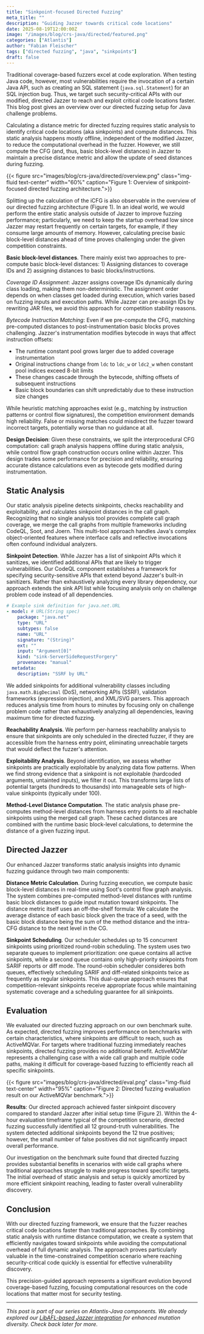 ```yaml
---
title: "Sinkpoint-focused Directed Fuzzing"
meta_title: ""
description: "Guiding Jazzer towards critical code locations"
date: 2025-08-19T12:00:00Z
image: "/images/blog/crs-java/directed/featured.png"
categories: ["Atlantis"]
author: "Fabian Fleischer"
tags: ["directed fuzzing", "java", "sinkpoints"]
draft: false
---
```


Traditional coverage-based fuzzers excel at code exploration.
When testing Java code, however, most vulnerabilities require the invocation of a certain Java API, such as creating an SQL statement (`java.sql.Statement`) for an SQL injection bug.
Thus, we target such security-critical APIs with our modified, directed Jazzer to reach and exploit critical code locations faster.
This blog post gives an overview over our directed fuzzing setup for Java challenge problems.

Calculating a distance metric for directed fuzzing requires static analysis to identify critical code locations (aka sinkpoints) and compute distances.
This static analysis happens mostly offline, independent of the modified Jazzer, to reduce the computational overhead in the fuzzer.
However, we still compute the CFG (and, thus, basic block-level distances) in Jazzer to maintain a precise distance metric and allow the update of seed distances during fuzzing.

{{< figure src="images/blog/crs-java/directed/overview.png" class="img-fluid text-center" width="60%" caption="Figure 1: Overview of sinkpoint-focused directed fuzzing architecture.">}}

Splitting up the calculation of the iCFG is also observable in the overview of our directed fuzzing architecture (Figure 1).
In an ideal world, we would perform the entire static analysis outside of Jazzer to improve fuzzing performance; particularly, we need to keep the startup overhead low since Jazzer may restart frequently on certain targets, for example, if they consume large amounts of memory.
However, calculating precise basic block-level distances ahead of time proves challenging under the given competition constraints.

**Basic block-level distances**.
There mainly exist two approaches to pre-compute basic block-level distances: 1) Assigning distances to coverage IDs and 2) assigning distances to basic blocks/instructions.

*Coverage ID Assignment*: Jazzer assigns coverage IDs dynamically during class loading, making them non-deterministic. The assignment order depends on when classes get loaded during execution, which varies based on fuzzing inputs and execution paths. While Jazzer can pre-assign IDs by rewriting JAR files, we avoid this approach for competition stability reasons.

*Bytecode Instruction Matching*: Even if we pre-compute the CFG, matching pre-computed distances to post-instrumentation basic blocks proves challenging. Jazzer's instrumentation modifies bytecode in ways that affect instruction offsets:

- The runtime constant pool grows larger due to added coverage instrumentation
- Original instructions change from `ldc` to `ldc_w` or `ldc2_w` when constant pool indices exceed 8-bit limits
- These changes cascade through the bytecode, shifting offsets of subsequent instructions
- Basic block boundaries can shift unpredictably due to these instruction size changes

While heuristic matching approaches exist (e.g., matching by instruction patterns or control flow signatures), the competition environment demands high reliability.
False or missing matches could misdirect the fuzzer toward incorrect targets, potentially worse than no guidance at all.

**Design Decision**: Given these constraints, we split the interprocedural CFG computation: call graph analysis happens offline during static analysis, while control flow graph construction occurs online within Jazzer. This design trades some performance for precision and reliability, ensuring accurate distance calculations even as bytecode gets modified during instrumentation.

## Static Analysis

Our static analysis pipeline detects sinkpoints, checks reachability and exploitability, and calculates sinkpoint distances in the call graph.
Recognizing that no single analysis tool provides complete call graph coverage, we merge the call graphs from multiple frameworks including CodeQL, Soot, and Joern.
This multi-tool approach handles Java's complex object-oriented features where interface calls and reflective invocations often confound individual analyzers.

**Sinkpoint Detection**.
While Jazzer has a list of sinkpoint APIs which it sanitizes, we identified additional APIs that are likely to trigger vulnerabilities.
Our CodeQL component establishes a framework for specifying security-sensitive APIs that extend beyond Jazzer's built-in sanitizers.
Rather than exhaustively analyzing every library dependency, our approach extends the sink API list while focusing analysis only on challenge problem code instead of all dependencies.

```yaml
# Example sink definition for java.net.URL
- model: # URL(String spec)
    package: "java.net"
    type: "URL"
    subtypes: false
    name: "URL"
    signature: "(String)"
    ext: ""
    input: "Argument[0]"
    kind: "sink-ServerSideRequestForgery"
    provenance: "manual"
  metadata:
    description: "SSRF by URL"
```

We added sinkpoints for additional vulnerability classes including `java.math.BigDecimal` (DoS), networking APIs (SSRF), validation frameworks (expression injection), and XML/SVG parsers.
This approach reduces analysis time from hours to minutes by focusing only on challenge problem code rather than exhaustively analyzing all dependencies, leaving maximum time for directed fuzzing.

**Reachability Analysis**.
We perform per-harness reachability analysis to ensure that sinkpoints are only scheduled in the directed fuzzer, if they are accessible from the harness entry point, eliminating unreachable targets that would deflect the fuzzer's attention.

**Exploitability Analysis**.
Beyond identification, we assess whether sinkpoints are practically exploitable by analyzing data flow patterns.
When we find strong evidence that a sinkpoint is not exploitable (hardcoded arguments, untainted inputs), we filter it out.
This transforms large lists of potential targets (hundreds to thousands) into manageable sets of high-value sinkpoints (typically under 100).

**Method-Level Distance Computation**.
The static analysis phase pre-computes method-level distances from harness entry points to all reachable sinkpoints using the merged call graph.
These cached distances are combined with the runtime basic block-level calculations, to determine the distance of a given fuzzing input.

## Directed Jazzer

Our enhanced Jazzer transforms static analysis insights into dynamic fuzzing guidance through two main components:

**Distance Metric Calculation**.
During fuzzing execution, we compute basic block-level distances in real-time using Soot's control flow graph analysis.
The system combines pre-computed method-level distances with runtime basic block distances to guide input mutation toward sinkpoints.
The distance metric itself uses an off-the-shelf formula: We calculate the average distance of each basic block given the trace of a seed, with the basic block distance being the sum of the method distance and the intra-CFG distance to the next level in the CG.

**Sinkpoint Scheduling**.
Our scheduler schedules up to 15 concurrent sinkpoints using prioritized round-robin scheduling.
The system uses two separate queues to implement prioritization: one queue contains all active sinkpoints, while a second queue contains only high-priority sinkpoints from SARIF reports or diff mode.
The round-robin scheduler consideres both queues, effectively scheduling SARIF and diff-related sinkpoints twice as frequently as regular sinkpoints.
This dual-queue approach ensures that competition-relevant sinkpoints receive appropriate focus while maintaining systematic coverage and a scheduling guarantee for all sinkpoints.


## Evaluation

We evaluated our directed fuzzing approach on our own benchmark suite.
As expected, directed fuzzing improves performance on benchmarks with certain characteristics, where sinkpoints are difficult to reach, such as ActiveMQVar.
For targets where traditional fuzzing immediately reaches sinkpoints, directed fuzzing provides no additional benefit.
ActiveMQVar represents a challenging case with a wide call graph and multiple code paths, making it difficult for coverage-based fuzzing to efficiently reach all specific sinkpoints.

{{< figure src="images/blog/crs-java/directed/eval.png" class="img-fluid text-center" width="95%" caption="Figure 2: Directed fuzzing evaluation result on our ActiveMQVar benchmark.">}}

**Results**: Our directed approach achieved faster sinkpoint discovery compared to standard Jazzer after initial setup time (Figure 2).
Within the 4-hour evaluation timeframe typical of the competition scenario, directed fuzzing successfully identified all 12 ground-truth vulnerabilities.
The system detected additional sinkpoints beyond the 12 true positives; however, the small number of false positives did not significantly impact overall performance.

Our investigation on the benchmark suite found that directed fuzzing provides substantial benefits in scenarios with wide call graphs where traditional approaches struggle to make progress toward specific targets.
The initial overhead of static analysis and setup is quickly amortized by more efficient sinkpoint reaching, leading to faster overall vulnerability discovery.

## Conclusion

With our directed fuzzing framework, we ensure that the fuzzer reaches critical code locations faster than traditional approaches.
By combining static analysis with runtime distance computation, we create a system that efficiently navigates toward sinkpoints while avoiding the computational overhead of full dynamic analysis.
The approach proves particularly valuable in the time-constrained competition scenario where reaching security-critical code quickly is essential for effective vulnerability discovery.

This precision-guided approach represents a significant evolution beyond coverage-based fuzzing, focusing computational resources on the code locations that matter most for security testing.

---

*This post is part of our series on Atlantis-Java components. We already explored our [LibAFL-based Jazzer integration](https://team-atlanta.github.io/blog/post-crs-java-libafl-jazzer/) for enhanced mutation diversity. Check back later for more.*
